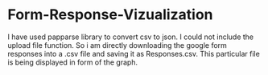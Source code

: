 # Form-Response-Vizualization
I have used papparse library to convert csv to json. I could not include the upload file function. So i am directly downloading the google form responses into a .csv file and saving it as Responses.csv. This particular file is being displayed in form of the graph.
